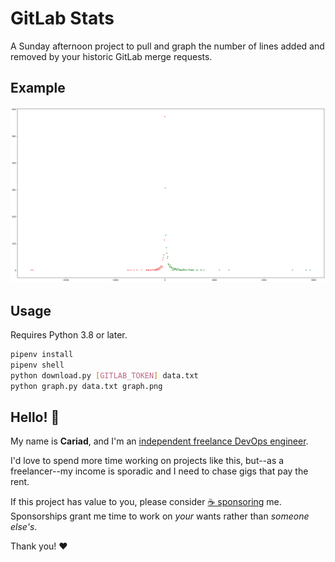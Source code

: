 # GitLab Stats

A Sunday afternoon project to pull and graph the number of lines added and removed by your historic GitLab merge requests.

## Example

![](example-graph.png)

## Usage

Requires Python 3.8 or later.

```bash
pipenv install
pipenv shell
python download.py [GITLAB_TOKEN] data.txt
python graph.py data.txt graph.png
```

## Hello! 🎉

My name is **Cariad**, and I'm an [independent freelance DevOps engineer](https://cariad.me).

I'd love to spend more time working on projects like this, but--as a freelancer--my income is sporadic and I need to chase gigs that pay the rent.

If this project has value to you, please consider [☕️ sponsoring](https://github.com/sponsors/cariad) me. Sponsorships grant me time to work on _your_ wants rather than _someone else's_.

Thank you! ❤️
